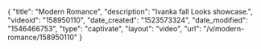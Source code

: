 {
    "title": "Modern Romance",
    "description": "Ivanka fall Looks showcase.",
    "videoid": "158950110",
    "date_created": "1523573324",
    "date_modified": "1546466753",
    "type": "captivate",
    "layout": "video",
    "url": "\/v\/modern-romance\/158950110"
}
